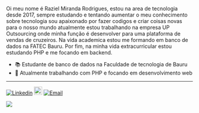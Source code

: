 Oi meu nome é Raziel Miranda Rodrigues, estou na area de tecnologia desde 2017, sempre estudando e tentando aumentar o meu conhecimento sobre tecnologia sou apaixonado por fazer codigos e criar coisas novas para o nosso mundo atualmente estou trabalhando na empresa UP Outsourcing onde minha função é desenvolver para uma plataforma de vendas de cruzeiros. Na vida academica estou me formando em banco de dados na FATEC Bauru. Por fim, na minha vida extracurricular estou estudando PHP e me focando em backend.

- 📚 Estudante de banco de dados na Faculdade de tecnologia de Bauru
- 🦏 Atualmente trabalhando com PHP e focando em desenvolvimento web

<hr color="green">



<p align="center">

[![Linkedin](https://img.shields.io/badge/-LinkedIn-blue?style=flat&logo=Linkedin&logoColor=white)](https://www.linkedin.com/in/raziel-rodrigues-2b32b5140/)
[<img src="https://img.shields.io/github/followers/milenacarecho?label=follow&style=social" height="22" title="Follow me" />](https://github.com/RazielMiranda)
[![Email](https://img.shields.io/badge/-Outlook-c14438?style=flat&logo=Gmail&logoColor=white)](mailto:raziel.rodrigues@fatec.sp.gov.br)
 
 <a>
  <img src="https://github-readme-stats.vercel.app/api?username=razielmiranda&show_icons=true&theme=dark" />
 </a>
</p>
